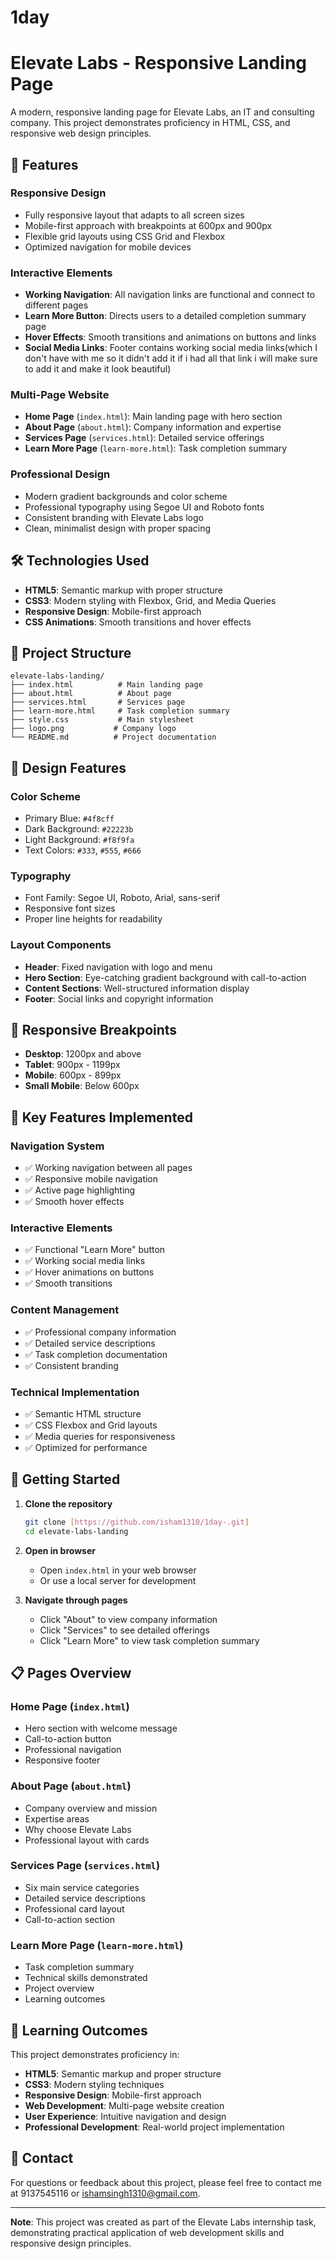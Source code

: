 # 1day
# Elevate Labs - Responsive Landing Page

A modern, responsive landing page for Elevate Labs, an IT and consulting company. This project demonstrates proficiency in HTML, CSS, and responsive web design principles.

## 🚀 Features

### **Responsive Design**
- Fully responsive layout that adapts to all screen sizes
- Mobile-first approach with breakpoints at 600px and 900px
- Flexible grid layouts using CSS Grid and Flexbox
- Optimized navigation for mobile devices

### **Interactive Elements**
- **Working Navigation**: All navigation links are functional and connect to different pages
- **Learn More Button**: Directs users to a detailed completion summary page
- **Hover Effects**: Smooth transitions and animations on buttons and links
- **Social Media Links**: Footer contains working social media links(which I don't have with me so it didn't add it if i had all that link i will make sure to add it and make it look beautiful)

### **Multi-Page Website**
- **Home Page** (`index.html`): Main landing page with hero section
- **About Page** (`about.html`): Company information and expertise
- **Services Page** (`services.html`): Detailed service offerings
- **Learn More Page** (`learn-more.html`): Task completion summary

### **Professional Design**
- Modern gradient backgrounds and color scheme
- Professional typography using Segoe UI and Roboto fonts
- Consistent branding with Elevate Labs logo
- Clean, minimalist design with proper spacing

## 🛠️ Technologies Used

- **HTML5**: Semantic markup with proper structure
- **CSS3**: Modern styling with Flexbox, Grid, and Media Queries
- **Responsive Design**: Mobile-first approach
- **CSS Animations**: Smooth transitions and hover effects

## 📁 Project Structure

```
elevate-labs-landing/
├── index.html          # Main landing page
├── about.html          # About page
├── services.html       # Services page
├── learn-more.html     # Task completion summary
├── style.css           # Main stylesheet
├── logo.png           # Company logo
└── README.md          # Project documentation
```

## 🎨 Design Features

### **Color Scheme**
- Primary Blue: `#4f8cff`
- Dark Background: `#22223b`
- Light Background: `#f8f9fa`
- Text Colors: `#333`, `#555`, `#666`

### **Typography**
- Font Family: Segoe UI, Roboto, Arial, sans-serif
- Responsive font sizes
- Proper line heights for readability

### **Layout Components**
- **Header**: Fixed navigation with logo and menu
- **Hero Section**: Eye-catching gradient background with call-to-action
- **Content Sections**: Well-structured information display
- **Footer**: Social links and copyright information

## 📱 Responsive Breakpoints

- **Desktop**: 1200px and above
- **Tablet**: 900px - 1199px
- **Mobile**: 600px - 899px
- **Small Mobile**: Below 600px

## 🔧 Key Features Implemented

### **Navigation System**
- ✅ Working navigation between all pages
- ✅ Responsive mobile navigation
- ✅ Active page highlighting
- ✅ Smooth hover effects

### **Interactive Elements**
- ✅ Functional "Learn More" button
- ✅ Working social media links
- ✅ Hover animations on buttons
- ✅ Smooth transitions

### **Content Management**
- ✅ Professional company information
- ✅ Detailed service descriptions
- ✅ Task completion documentation
- ✅ Consistent branding

### **Technical Implementation**
- ✅ Semantic HTML structure
- ✅ CSS Flexbox and Grid layouts
- ✅ Media queries for responsiveness
- ✅ Optimized for performance

## 🚀 Getting Started

1. **Clone the repository**
   ```bash
   git clone [https://github.com/isham1310/1day-.git]
   cd elevate-labs-landing
   ```

2. **Open in browser**
   - Open `index.html` in your web browser
   - Or use a local server for development

3. **Navigate through pages**
   - Click "About" to view company information
   - Click "Services" to see detailed offerings
   - Click "Learn More" to view task completion summary

## 📋 Pages Overview

### **Home Page** (`index.html`)
- Hero section with welcome message
- Call-to-action button
- Professional navigation
- Responsive footer

### **About Page** (`about.html`)
- Company overview and mission
- Expertise areas
- Why choose Elevate Labs
- Professional layout with cards

### **Services Page** (`services.html`)
- Six main service categories
- Detailed service descriptions
- Professional card layout
- Call-to-action section

### **Learn More Page** (`learn-more.html`)
- Task completion summary
- Technical skills demonstrated
- Project overview
- Learning outcomes

## 🎯 Learning Outcomes

This project demonstrates proficiency in:
- **HTML5**: Semantic markup and proper structure
- **CSS3**: Modern styling techniques
- **Responsive Design**: Mobile-first approach
- **Web Development**: Multi-page website creation
- **User Experience**: Intuitive navigation and design
- **Professional Development**: Real-world project implementation

## 📧 Contact

For questions or feedback about this project, please feel free to contact me at 9137545116 or ishamsingh1310@gmail.com.

---

**Note**: This project was created as part of the Elevate Labs internship task, demonstrating practical application of web development skills and responsive design principles.

